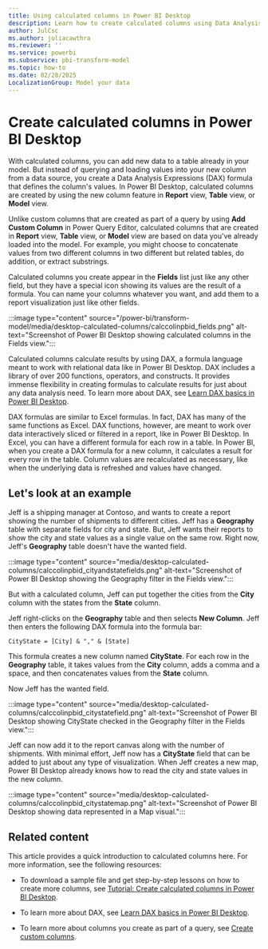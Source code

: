 ```yaml
---
title: Using calculated columns in Power BI Desktop
description: Learn how to create calculated columns using Data Analysis Expressions (DAX) formulas in Power BI Desktop.
author: JulCsc
ms.author: juliacawthra
ms.reviewer: ''
ms.service: powerbi
ms.subservice: pbi-transform-model
ms.topic: how-to
ms.date: 02/28/2025
LocalizationGroup: Model your data
---
```

# Create calculated columns in Power BI Desktop

With calculated columns, you can add new data to a table already in your model. But instead of querying and loading values into your new column from a data source, you create a Data Analysis Expressions (DAX) formula that defines the column's values. In Power BI Desktop, calculated columns are created by using the new column feature in **Report** view, **Table** view, or **Model** view.

Unlike custom columns that are created as part of a query by using **Add Custom Column** in Power Query Editor, calculated columns that are created in **Report** view, **Table** view, or **Model** view are based on data you've already loaded into the model. For example, you might choose to concatenate values from two different columns in two different but related tables, do addition, or extract substrings.

Calculated columns you create appear in the **Fields** list just like any other field, but they have a special icon showing its values are the result of a formula. You can name your columns whatever you want, and add them to a report visualization just like other fields.

:::image type="content" source="/power-bi/transform-model/media/desktop-calculated-columns/calccolinpbid_fields.png" alt-text="Screenshot of Power BI Desktop showing calculated columns in the Fields view.":::

Calculated columns calculate results by using DAX, a formula language meant to work with relational data like in Power BI Desktop. DAX includes a library of over 200 functions, operators, and constructs. It provides immense flexibility in creating formulas to calculate results for just about any data analysis need. To learn more about DAX, see [Learn DAX basics in Power BI Desktop](desktop-quickstart-learn-dax-basics.md).

DAX formulas are similar to Excel formulas. In fact, DAX has many of the same functions as Excel. DAX functions, however, are meant to work over data interactively sliced or filtered in a report, like in Power BI Desktop. In Excel, you can have a different formula for each row in a table. In Power BI, when you create a DAX formula for a new column, it calculates a result for every row in the table. Column values are recalculated as necessary, like when the underlying data is refreshed and values have changed.

## Let's look at an example

Jeff is a shipping manager at Contoso, and wants to create a report showing the number of shipments to different cities. Jeff has a **Geography** table with separate fields for city and state. But, Jeff wants their reports to show the city and state values as a single value on the same row. Right now, Jeff's **Geography** table doesn't have the wanted field.

:::image type="content" source="media/desktop-calculated-columns/calccolinpbid_cityandstatefields.png" alt-text="Screenshot of Power BI Desktop showing the Geography filter in the Fields view.":::

But with a calculated column, Jeff can put together the cities from the **City** column with the states from the **State** column.

Jeff right-clicks on the **Geography** table and then selects **New Column**. Jeff then enters the following DAX formula into the formula bar:

```dax
CityState = [City] & "," & [State]
```

This formula creates a new column named **CityState**. For each row in the **Geography** table, it takes values from the **City** column, adds a comma and a space, and then concatenates values from the **State** column.

Now Jeff has the wanted field.

:::image type="content" source="media/desktop-calculated-columns/calccolinpbid_citystatefield.png" alt-text="Screenshot of Power BI Desktop showing CityState checked in the Geography filter in the Fields view.":::

Jeff can now add it to the report canvas along with the number of shipments. With minimal effort, Jeff now has a **CityState** field that can be added to just about any type of visualization. When Jeff creates a new map, Power BI Desktop already knows how to read the city and state values in the new column.

:::image type="content" source="media/desktop-calculated-columns/calccolinpbid_citystatemap.png" alt-text="Screenshot of Power BI Desktop showing data represented in a Map visual.":::

## Related content

This article provides a quick introduction to calculated columns here. For more information, see the following resources:

* To download a sample file and get step-by-step lessons on how to create more columns, see [Tutorial: Create calculated columns in Power BI Desktop](desktop-tutorial-create-calculated-columns.md).

* To learn more about DAX, see [Learn DAX basics in Power BI Desktop](desktop-quickstart-learn-dax-basics.md).

* To learn more about columns you create as part of a query, see [Create custom columns](/power-bi/transform-model/desktop-common-query-tasks#create-custom-columns). 
